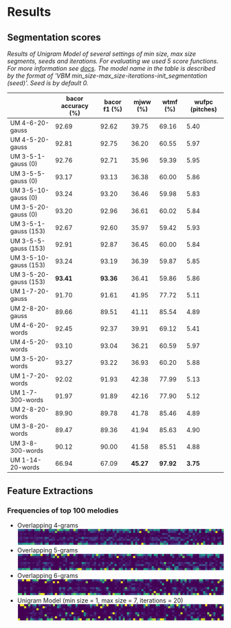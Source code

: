 # Results

## Segmentation scores

*Results of Unigram Model of several settings of min size, max size segments, seeds and iterations. For evaluating we used 5 score functions. For more information see [docs](./README.md#score-functions). The model name in the table is described by the format of 'VBM min_size-max_size-iterations-init_segmentation (seed)'. Seed is by default 0.*

|                        | **bacor accuracy (%)** | **bacor f1 (%)** | **mjww (%)** | **wtmf (%)** | **wufpc (pitches)** |
|------------------------|------------------------|------------------|--------------|--------------|---------------------|
| UM 4-6-20-gauss        | 92.69                  | 92.62            | 39.75        | 69.16        | 5.40                |
| UM 4-5-20-gauss        | 92.81                  | 92.75            | 36.20        | 60.55        | 5.97                |
| UM 3-5-1-gauss (0)     | 92.76                  | 92.71            | 35.96        | 59.39        | 5.95                |
| UM 3-5-5-gauss (0)     | 93.17                  | 93.13            | 36.38        | 60.00        | 5.86                |
| UM 3-5-10-gauss (0)    | 93.24                  | 93.20            | 36.46        | 59.98        | 5.83                |
| UM 3-5-20-gauss (0)    | 93.20                  | 92.96            | 36.61        | 60.02        | 5.84                |
| UM 3-5-1-gauss (153)   | 92.67                  | 92.60            | 35.97        | 59.42        | 5.93                |
| UM 3-5-5-gauss (153)   | 92.91                  | 92.87            | 36.45        | 60.00        | 5.84                |
| UM 3-5-10-gauss (153)  | 93.24                  | 93.19            | 36.39        | 59.87        | 5.85                |
| UM 3-5-20-gauss (153)  | **93.41**              | **93.36**        | 36.41        | 59.86        | 5.86                |
| UM 1-7-20-gauss        | 91.70                  | 91.61            | 41.95        | 77.72        | 5.11                |
| UM 2-8-20-gauss        | 89.66                  | 89.51            | 41.11        | 85.54        | 4.89                |
| UM 4-6-20-words        | 92.45                  | 92.37            | 39.91        | 69.12        | 5.41                |
| UM 4-5-20-words        | 93.10                  | 93.04            | 36.21        | 60.59        | 5.97                |
| UM 3-5-20-words        | 93.27                  | 93.22            | 36.93        | 60.20        | 5.88                |
| UM 1-7-20-words        | 92.02                  | 91.93            | 42.38        | 77.99        | 5.13                |
| UM 1-7-300-words       | 91.97                  | 91.89            | 42.16        | 77.90        | 5.12                |
| UM 2-8-20-words        | 89.90                  | 89.78            | 41.78        | 85.46        | 4.89                |
| UM 3-8-20-words        | 89.47                  | 89.36            | 41.94        | 85.63        | 4.90                |
| UM 3-8-300-words       | 90.12                  | 90.00            | 41.58        | 85.51        | 4.88                |
| UM 1-14-20-words       | 66.94                  | 67.09            | **45.27**    | **97.92**    | **3.75**            |



## Feature Extractions

### Frequencies of top 100 melodies

- Overlapping 4-grams
    ![top 4grams frequencies](./data_analysis/melody_mode_frequencies/4grams.png)
- Overlapping 5-grams
    ![top 5grams frequencies](./data_analysis/melody_mode_frequencies/5grams.png)
- Overlapping 6-grams
    ![top 6grams frequencies](./data_analysis/melody_mode_frequencies/6grams.png)
- Unigram Model (min size = 1, max size = 7, iterations = 20)
    ![top UM frequencies](./data_analysis/melody_mode_frequencies/um.png)